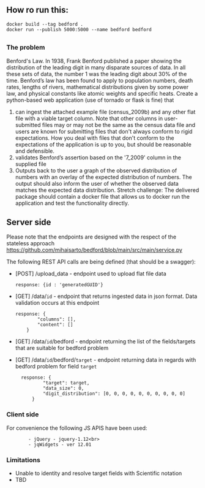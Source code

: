 ## How ro run this:

```
docker build --tag bedford .
docker run --publish 5000:5000 --name bedford bedford
```
    

## 
### The problem
Benford's Law. In 1938, Frank Benford published a paper showing the
distribution of the leading digit in many disparate sources of data. In all these sets of data, the
number 1 was the leading digit about 30% of the time. Benford’s law has been found to apply to
population numbers, death rates, lengths of rivers, mathematical distributions given by some
power law, and physical constants like atomic weights and specific heats.
Create a python-based web application (use of tornado or flask is fine) that
1) can ingest the attached example file (census_2009b) and any other flat file with a viable
target column. Note that other columns in user-submitted files may or may not be the same as
the census data file and users are known for submitting files that don't always conform to rigid
expectations. How you deal with files that don't conform to the expectations of the application is
up to you, but should be reasonable and defensible.
2) validates Benford’s assertion based on the '7_2009' column in the supplied file
3) Outputs back to the user a graph of the observed distribution of numbers with an overlay of
the expected distribution of numbers. The output should also inform the user of whether the
observed data matches the expected data distribution.
Stretch challenge: The delivered package should contain a docker file that allows us to docker
run the application and test the functionality directly.
## Server side

Please note that the endpoints are designed with the respect of the stateless approach
https://github.com/mihaisarto/bedford/blob/main/src/main/service.py

The following REST API calls are being defined (that should be a swagger):

- [POST] /upload_data - endpoint used to upload flat file data

      response: {id : 'generatedGUID'}
    
- [GET] /data/`id` - endpoint that returns ingested data in json format. Data validation occurs at this endpoint
    
      response: {
              "columns": [],
              "content": []
          }
        
- [GET] /data/`id`/bedford - endpoint returning the list of the fields/targets that are suitable for bedford problem

- [GET] /data/`id`/bedford/`target` - endpoint returning data in regards with bedford problem for field `target`

        response: {
                "target": target,
                "data_size": 0,
                "digit_distribution": [0, 0, 0, 0, 0, 0, 0, 0, 0, 0]
            }
            
### Client side
For convenience the following JS APIS have been used:

            - jQuery - jquery-1.12<br>
            - jqWidgets - ver 12.01
 
### Limitations
  - Unable to identity and resolve target fields with Scientific notation
  - TBD

